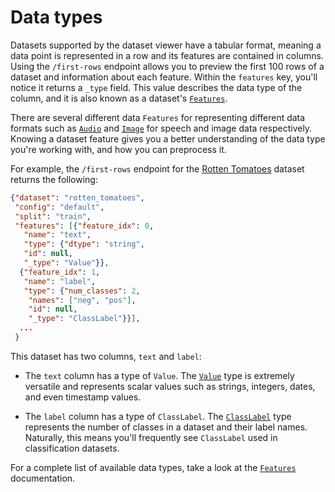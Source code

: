# Data types

Datasets supported by the dataset viewer have a tabular format, meaning a data point is represented in a row and its features are contained in columns. Using the `/first-rows` endpoint allows you to preview the first 100 rows of a dataset and information about each feature. Within the `features` key, you'll notice it returns a `_type` field. This value describes the data type of the column, and it is also known as a dataset's [`Features`](https://huggingface.co/docs/datasets/about_dataset_features). 

There are several different data `Features` for representing different data formats such as [`Audio`](https://huggingface.co/docs/datasets/v2.5.2/en/package_reference/main_classes#datasets.Audio) and [`Image`](https://huggingface.co/docs/datasets/v2.5.2/en/package_reference/main_classes#datasets.Image) for speech and image data respectively. Knowing a dataset feature gives you a better understanding of the data type you're working with, and how you can preprocess it.

For example, the `/first-rows` endpoint for the [Rotten Tomatoes](https://huggingface.co/datasets/rotten_tomatoes) dataset returns the following:

```json
{"dataset": "rotten_tomatoes",
 "config": "default",
 "split": "train",
 "features": [{"feature_idx": 0,
   "name": "text",
   "type": {"dtype": "string", 
   "id": null,
   "_type": "Value"}},
  {"feature_idx": 1,
   "name": "label",
   "type": {"num_classes": 2,
    "names": ["neg", "pos"],
    "id": null,
    "_type": "ClassLabel"}}],
  ...
 }
```

This dataset has two columns, `text` and `label`:

- The `text` column has a type of `Value`. The [`Value`](https://huggingface.co/docs/datasets/v2.5.2/en/package_reference/main_classes#datasets.Value) type is extremely versatile and represents scalar values such as strings, integers, dates, and even timestamp values.

- The `label` column has a type of `ClassLabel`. The [`ClassLabel`](https://huggingface.co/docs/datasets/v2.5.2/en/package_reference/main_classes#datasets.ClassLabel) type represents the number of classes in a dataset and their label names. Naturally, this means you'll frequently see `ClassLabel` used in classification datasets.

For a complete list of available data types, take a look at the [`Features`](https://huggingface.co/docs/datasets/v2.5.2/en/package_reference/main_classes#datasets.Features) documentation.
